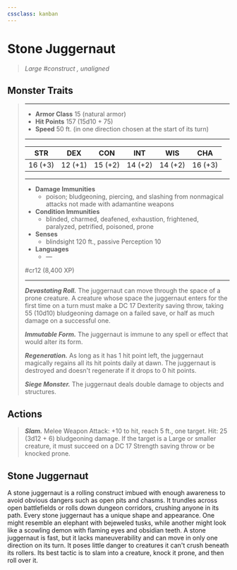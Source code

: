 ```yaml
---
cssclass: kanban
---
```


# Stone Juggernaut
>*Large #construct , unaligned*
## Monster Traits
>___
>- **Armor Class** 15 (natural armor)
>- **Hit Points** 157 (15d10 + 75)
>- **Speed** 50 ft. (in one direction chosen at the start of its turn)
>___
>|STR|DEX|CON|INT|WIS|CHA|
>|:---:|:---:|:---:|:---:|:---:|:---:|
>|16 (+3)|12 (+1)|15 (+2)|14 (+2)|14 (+2)|16 (+3)|
>___
>- **Damage Immunities**
>	 - poison; bludgeoning, piercing, and slashing from nonmagical attacks not made with adamantine weapons
>- **Condition Immunities**
>	 - blinded, charmed, deafened, exhaustion, frightened, paralyzed, petrified, poisoned, prone
>- **Senses**
>	 - blindsight 120 ft., passive Perception 10
>- **Languages**
>	 - —
>
> #cr12 (8,400 XP)
>___
>***Devastating Roll.*** The juggernaut can move through the space of a prone creature. A creature whose space the juggernaut enters for the first time on a turn must make a DC 17 Dexterity saving throw, taking 55 (10d10) bludgeoning damage on a failed save, or half as much damage on a successful one.  
>
>***Immutable Form.*** The juggernaut is immune to any spell or effect that would alter its form.  
>
>***Regeneration.*** As long as it has 1 hit point left, the juggernaut magically regains all its hit points daily at dawn. The juggernaut is destroyed and doesn't regenerate if it drops to 0 hit points.  
>
>***Siege Monster.*** The juggernaut deals double damage to objects and structures.  
>
## Actions
>***Slam.*** Melee Weapon Attack: +10 to hit, reach 5 ft., one target. Hit: 25 (3d12 + 6) bludgeoning damage. If the target is a Large or smaller creature, it must succeed on a DC 17 Strength saving throw or be knocked prone.
## Stone Juggernaut
A stone juggernaut is a rolling construct imbued with enough awareness to avoid obvious dangers such as open pits and chasms. It trundles across open battlefields or rolls down dungeon corridors, crushing anyone in its path. Every stone juggernaut has a unique shape and appearance. One might resemble an elephant with bejeweled tusks, while another might look like a scowling demon with flaming eyes and obsidian teeth.
A stone juggernaut is fast, but it lacks maneuverability and can move in only one direction on its turn. It poses little danger to creatures it can't crush beneath its rollers. Its best tactic is to slam into a creature, knock it prone, and then roll over it.